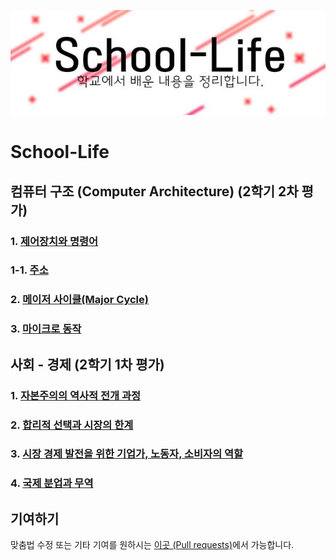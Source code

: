 ![Indirect Addressing Mode](./images/school-life.jpg)
# School-Life

## 컴퓨터 구조 (Computer Architecture) (2학기 2차 평가)
### 1. [제어장치와 명령어](https://github.com/SkyLightQP/school-life/blob/master/ComputerArch/Instruction.md)
### 1-1. [주소](https://github.com/SkyLightQP/school-life/blob/master/ComputerArch/Address.md)
### 2. [메이저 사이클(Major Cycle)](https://github.com/SkyLightQP/school-life/blob/master/ComputerArch/MajorCycle.md)
### 3. [마이크로 동작](https://github.com/SkyLightQP/school-life/blob/master/ComputerArch/Micro.md)

## 사회 - 경제 (2학기 1차 평가)
### 1. [자본주의의 역사적 전개 과정](https://github.com/SkyLightQP/school-life/blob/master/Social/Economy/CapitalismHistory.md)
### 2. [합리적 선택과 시장의 한계](https://github.com/SkyLightQP/school-life/blob/master/Social/Economy/MarketEconomy.md)
### 3. [시장 경제 발전을 위한 기업가, 노동자, 소비자의 역할](https://github.com/SkyLightQP/school-life/blob/master/Social/Economy/RulesConsumerWorker.md)
### 4. [국제 분업과 무역](https://github.com/SkyLightQP/school-life/blob/master/Social/Economy/Trade.md)


## 기여하기
맞춤법 수정 또는 기타 기여를 원하시는 [이곳 (Pull requests)](https://github.com/SkyLightQP/school-life/pulls)에서 가능합니다.